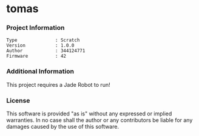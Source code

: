 tomas
================



### Project Information
```
Type              : Scratch
Version           : 1.0.0
Author            : 344124771
Firmware          : 42
```

### Additional Information
This project requires a Jade Robot to run!

### License
This software is provided "as is" without any expressed or implied warranties.  In no case shall the author or any contributors be liable for any damages caused by the use of this software.

